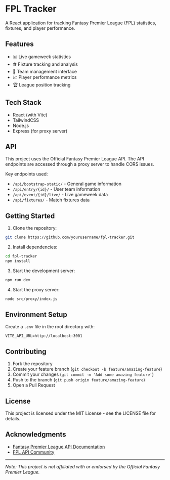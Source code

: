 # FPL Tracker

A React application for tracking Fantasy Premier League (FPL) statistics, fixtures, and player performance.

## Features

- 📊 Live gameweek statistics
- ⚽ Fixture tracking and analysis
- 👥 Team management interface
- 📈 Player performance metrics
- 🏆 League position tracking

## Tech Stack

- React (with Vite)
- TailwindCSS
- Node.js
- Express (for proxy server)

## API

This project uses the Official Fantasy Premier League API. The API endpoints are accessed through a proxy server to handle CORS issues.

Key endpoints used:
- `/api/bootstrap-static/` - General game information
- `/api/entry/{id}/` - User team information
- `/api/event/{id}/live/` - Live gameweek data
- `/api/fixtures/` - Match fixtures data

## Getting Started

1. Clone the repository:
```bash
git clone https://github.com/yourusername/fpl-tracker.git
```

2. Install dependencies:
```bash
cd fpl-tracker
npm install
```

3. Start the development server:
```bash
npm run dev
```

4. Start the proxy server:
```bash
node src/proxy/index.js
```

## Environment Setup

Create a `.env` file in the root directory with:
```env
VITE_API_URL=http://localhost:3001
```

## Contributing

1. Fork the repository
2. Create your feature branch (`git checkout -b feature/amazing-feature`)
3. Commit your changes (`git commit -m 'Add some amazing feature'`)
4. Push to the branch (`git push origin feature/amazing-feature`)
5. Open a Pull Request

## License

This project is licensed under the MIT License - see the LICENSE file for details.

## Acknowledgments

- [Fantasy Premier League API Documentation](https://fantasy.premierleague.com/api)
- [FPL API Community](https://www.reddit.com/r/FantasyPL/wiki/api)

---
*Note: This project is not affiliated with or endorsed by the Official Fantasy Premier League.*

